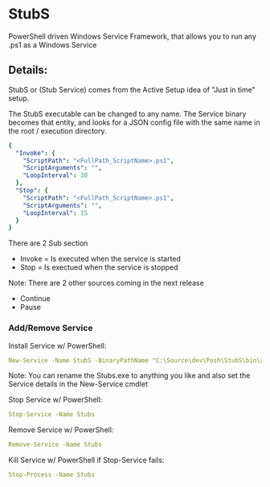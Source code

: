 # StubS
PowerShell driven Windows Service Framework, that allows you to run any .ps1 as a Windows Service

## Details:
StubS or (Stub Service) comes from the Active Setup idea of "Just in time" setup.

The StubS executable can be changed to any name.  The Service binary becomes that entity, and looks for a JSON config file with the same name in the root / execution directory.  

``` yaml
{
  "Invoke": {
    "ScriptPath": "<FullPath_ScriptName>.ps1",
    "ScriptArguments": "",
    "LoopInterval": 30
  },
  "Stop": {
    "ScriptPath": "<FullPath_ScriptName>.ps1",
    "ScriptArguments": "",
    "LoopInterval": 15
  }
}
```

There are 2 Sub section
* Invoke = Is executed when the service is started
* Stop = Is exectued when the service is stopped

Note:  There are 2 other sources coming in the next release
* Continue
* Pause




### Add/Remove Service
Install Service w/ PowerShell: 
``` yaml
New-Service -Name StubS -BinaryPathName "C:\Source\dev\Posh\StubS\bin\x64\StubS.exe" -DisplayName StubS -StartupType  AutomaticDelayedStart
```
Note:  You can rename the Stubs.exe to anything you like and also set the Service details in the New-Service cmdlet

Stop Service w/ PowerShell:
``` yaml
Stop-Service -Name Stubs
```

Remove Service w/ PowerShell:
``` yaml
Remove-Service -Name Stubs
```

Kill Service w/ PowerShell if Stop-Service fails:
``` yaml
Stop-Process -Name Stubs
```

